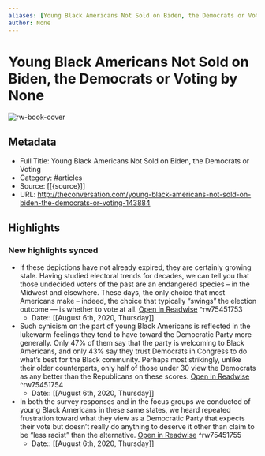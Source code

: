 ```yaml
---
aliases: [Young Black Americans Not Sold on Biden, the Democrats or Voting, Young Black Americans Not Sold on Biden, the Democrats or Voting]
author: None
---
```

# Young Black Americans Not Sold on Biden, the Democrats or Voting by None

![rw-book-cover](https://readwise-assets.s3.amazonaws.com/static/images/article1.be68295a7e40.png)

## Metadata

- Full Title: Young Black Americans Not Sold on Biden, the Democrats or Voting
- Category: #articles
- Source: [[{source}]]
- URL: http://theconversation.com/young-black-americans-not-sold-on-biden-the-democrats-or-voting-143884

## Highlights
### New highlights synced
- If these depictions have not already expired, they are certainly growing stale. Having studied electoral trends for decades, we can tell you that those undecided voters of the past are an endangered species – in the Midwest and elsewhere. These days, the only choice that most Americans make – indeed, the choice that typically “swings” the election outcome — is whether to vote at all. [Open in Readwise](https://readwise.io/open/75451753) ^rw75451753
    - Date:: [[August 6th, 2020, Thursday]]
- Such cynicism on the part of young Black Americans is reflected in the lukewarm feelings they tend to have toward the Democratic Party more generally.
  Only 47% of them say that the party is welcoming to Black Americans, and only 43% say they trust Democrats in Congress to do what’s best for the Black community. Perhaps most strikingly, unlike their older counterparts, only half of those under 30 view the Democrats as any better than the Republicans on these scores. [Open in Readwise](https://readwise.io/open/75451754) ^rw75451754
    - Date:: [[August 6th, 2020, Thursday]]
- In both the survey responses and in the focus groups we conducted of young Black Americans in these same states, we heard repeated frustration toward what they view as a Democratic Party that expects their vote but doesn’t really do anything to deserve it other than claim to be “less racist” than the alternative. [Open in Readwise](https://readwise.io/open/75451755) ^rw75451755
    - Date:: [[August 6th, 2020, Thursday]]

